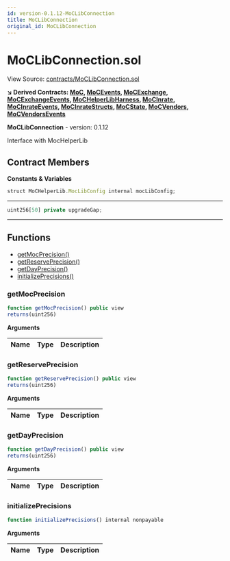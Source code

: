 ```yaml
---
id: version-0.1.12-MoCLibConnection
title: MoCLibConnection
original_id: MoCLibConnection
---
```


# MoCLibConnection.sol

View Source: [contracts/MoCLibConnection.sol](../../contracts/MoCLibConnection.sol)

**↘ Derived Contracts: [MoC](MoC.md), [MoCEvents](MoCEvents.md), [MoCExchange](MoCExchange.md), [MoCExchangeEvents](MoCExchangeEvents.md), [MoCHelperLibHarness](MoCHelperLibHarness.md), [MoCInrate](MoCInrate.md), [MoCInrateEvents](MoCInrateEvents.md), [MoCInrateStructs](MoCInrateStructs.md), [MoCState](MoCState.md), [MoCVendors](MoCVendors.md), [MoCVendorsEvents](MoCVendorsEvents.md)**

**MoCLibConnection** - version: 0.1.12

Interface with MocHelperLib

## Contract Members
**Constants & Variables**

```js
struct MoCHelperLib.MocLibConfig internal mocLibConfig;
```
---

```js
uint256[50] private upgradeGap;
```
---

## Functions

- [getMocPrecision()](#getmocprecision)
- [getReservePrecision()](#getreserveprecision)
- [getDayPrecision()](#getdayprecision)
- [initializePrecisions()](#initializeprecisions)

### getMocPrecision

```js
function getMocPrecision() public view
returns(uint256)
```

**Arguments**

| Name        | Type           | Description  |
| ------------- |------------- | -----|

### getReservePrecision

```js
function getReservePrecision() public view
returns(uint256)
```

**Arguments**

| Name        | Type           | Description  |
| ------------- |------------- | -----|

### getDayPrecision

```js
function getDayPrecision() public view
returns(uint256)
```

**Arguments**

| Name        | Type           | Description  |
| ------------- |------------- | -----|

### initializePrecisions

```js
function initializePrecisions() internal nonpayable
```

**Arguments**

| Name        | Type           | Description  |
| ------------- |------------- | -----|

